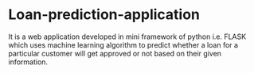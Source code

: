 # Loan-prediction-application
It is a web application developed in mini framework of python i.e. FLASK which uses machine learning algorithm to predict whether a loan for a particular customer will get approved or not based on their given information.
